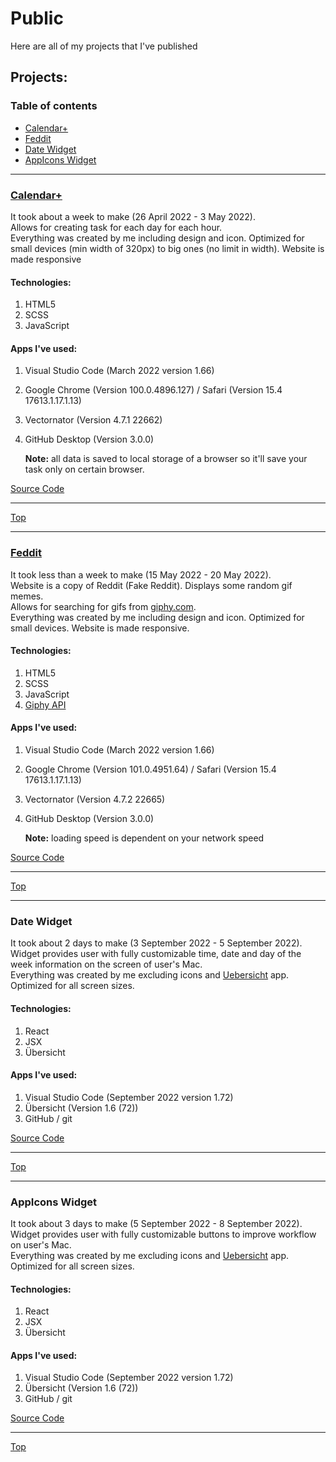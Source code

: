 # Public

Here are all of my projects that I've published

## Projects:

### Table of contents

- [Calendar+](#Calendar+)
- [Feddit](#Feddit)
- [Date Widget](#date-widget)
- [AppIcons Widget](#appicons-widget)

<hr>

### [Calendar+](https://calendar-plus-rd.netlify.app)

It took about a week to make (26 April 2022 - 3 May 2022). <br>
Allows for creating task for each day for each hour. <br>
Everything was created by me including design and icon. Optimized for small devices (min width of 320px) to big ones (no limit in width). Website is made responsive<br>

#### Technologies:

1. HTML5
2. SCSS
3. JavaScript

#### Apps I've used:

1. Visual Studio Code (March 2022 version 1.66)
2. Google Chrome (Version 100.0.4896.127) / Safari (Version 15.4 17613.1.17.1.13)
3. Vectornator (Version 4.7.1 22662)
4. GitHub Desktop (Version 3.0.0)

   **Note:** all data is saved to local storage of a browser so it'll save your task only on certain browser.

[Source Code](https://github.com/Radoslaw-Drab/Projects-Public/tree/main/Calendar%2B)

<hr>

[Top](#table-of-contents)

<hr>

### [Feddit](https://feddit-rd.netlify.app/)

It took less than a week to make (15 May 2022 - 20 May 2022). <br>
Website is a copy of Reddit (Fake Reddit). Displays some random gif memes. <br>
Allows for searching for gifs from [giphy.com](https://giphy.com). <br>
Everything was created by me including design and icon. Optimized for small devices. Website is made responsive.<br>

#### Technologies:

1. HTML5
2. SCSS
3. JavaScript
4. [Giphy API](https://developers.giphy.com/)

#### Apps I've used:

1. Visual Studio Code (March 2022 version 1.66)
2. Google Chrome (Version 101.0.4951.64) / Safari (Version 15.4 17613.1.17.1.13)
3. Vectornator (Version 4.7.2 22665)
4. GitHub Desktop (Version 3.0.0)

   **Note:** loading speed is dependent on your network speed

[Source Code](https://github.com/Radoslaw-Drab/Projects-Public/tree/main/Feddit)

<hr>

[Top](#table-of-contents)

<hr>

### Date Widget

It took about 2 days to make (3 September 2022 - 5 September 2022). <br>
Widget provides user with fully customizable time, date and day of the week information on the screen of user's Mac. <br>
Everything was created by me excluding icons and [Uebersicht](http://tracesof.net/uebersicht/) app.<br>
Optimized for all screen sizes.<br>

#### Technologies:

1. React
2. JSX
3. Übersicht

#### Apps I've used:

1. Visual Studio Code (September 2022 version 1.72)
2. Übersicht (Version 1.6 (72))
3. GitHub / git

[Source Code](https://github.com/Radoslaw-Drab/Projects-Public/tree/main/Widgets/DateWidget)

<hr>

[Top](#table-of-contents)

<hr>

### AppIcons Widget

It took about 3 days to make (5 September 2022 - 8 September 2022). <br>
Widget provides user with fully customizable buttons to improve workflow on user's Mac. <br>
Everything was created by me excluding icons and [Uebersicht](http://tracesof.net/uebersicht/) app.<br>
Optimized for all screen sizes.<br>

#### Technologies:

1. React
2. JSX
3. Übersicht

#### Apps I've used:

1. Visual Studio Code (September 2022 version 1.72)
2. Übersicht (Version 1.6 (72))
3. GitHub / git

[Source Code](https://github.com/Radoslaw-Drab/Projects-Public/tree/main/Widgets/AppIcons)

<hr>

[Top](#table-of-contents)
